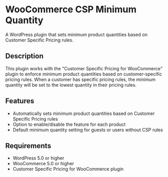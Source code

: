 # WooCommerce CSP Minimum Quantity

A WordPress plugin that sets minimum product quantities based on Customer Specific Pricing rules.

## Description

This plugin works with the "Customer Specific Pricing for WooCommerce" plugin to enforce minimum product quantities based on customer-specific pricing rules. When a customer has specific pricing rules, the minimum quantity will be set to the lowest quantity in their pricing rules.

## Features

- Automatically sets minimum product quantities based on Customer Specific Pricing rules
- Option to enable/disable the feature for each product
- Default minimum quantity setting for guests or users without CSP rules

## Requirements

- WordPress 5.0 or higher
- WooCommerce 5.0 or higher
- Customer Specific Pricing for WooCommerce plugin
